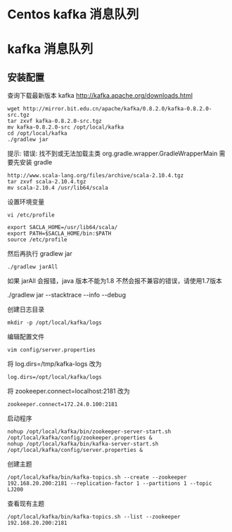 # Centos kafka 消息队列




# kafka 消息队列


## 安装配置

查询下载最新版本 kafka 
http://kafka.apache.org/downloads.html

```
wget http://mirror.bit.edu.cn/apache/kafka/0.8.2.0/kafka-0.8.2.0-src.tgz
tar zxvf kafka-0.8.2.0-src.tgz
mv kafka-0.8.2.0-src /opt/local/kafka
cd /opt/local/kafka
./gradlew jar
```


提示: 
错误: 找不到或无法加载主类 org.gradle.wrapper.GradleWrapperMain
需要先安装 gradle

```
http://www.scala-lang.org/files/archive/scala-2.10.4.tgz
tar zxvf scala-2.10.4.tgz
mv scala-2.10.4 /usr/lib64/scala
```

设置环境变量 

```
vi /etc/profile
```

```
export SACLA_HOME=/usr/lib64/scala/
export PATH=$SACLA_HOME/bin:$PATH
source /etc/profile
```

然后再执行 gradlew jar

```
./gradlew jarAll
```


如果 jarAll 会报错，java 版本不能为1.8 不然会报不兼容的错误，请使用1.7版本


./gradlew jar --stacktrace  --info --debug

 

创建日志目录

```
mkdir -p /opt/local/kafka/logs
```
 

编辑配置文件

 
```
vim config/server.properties
```


将 log.dirs=/tmp/kafka-logs
改为

```
log.dirs=/opt/local/kafka/logs
```

将 zookeeper.connect=localhost:2181
改为

```
zookeeper.connect=172.24.0.100:2181
```

启动程序

```
nohup /opt/local/kafka/bin/zookeeper-server-start.sh /opt/local/kafka/config/zookeeper.properties &
nohup /opt/local/kafka/bin/kafka-server-start.sh /opt/local/kafka/config/server.properties &
```


创建主题

```
/opt/local/kafka/bin/kafka-topics.sh --create --zookeeper 192.168.20.200:2181 --replication-factor 1 --partitions 1 --topic LJ200
```

查看现有主题

```
/opt/local/kafka/bin/kafka-topics.sh --list --zookeeper 192.168.20.200:2181
```

